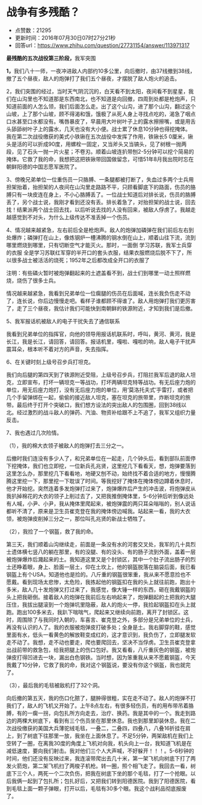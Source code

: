 # 战争有多残酷？
- 点赞数：21295
- 更新时间：2016年07月30日07时27分21秒
- 回答url：https://www.zhihu.com/question/27731154/answer/113971317
<body>
 <p data-pid="eGARiSso"><b>最残酷的五次战役第三阶段，</b>我军突围</p>
 <p data-pid="8hTVxpQh"><b>1</b><b>，</b>我们八十一师，一夜冲进敌人内部约10多公里，向后撤时，由37线撤到38线，撤了五个昼夜，敌人的炮弹打了我们五个昼夜，才摆脱了敌人炮火的追击。</p>
 <p data-pid="jyB_y5FX">2，我们突围的经过，当时天气阴沉沉的，白天看不到太阳，夜间看不到星星，我们在山沟里也不知道那是东西南北，也不知道是向回撤，四周到处都是枪炮声，只知道前面的人怎么领，我们后面怎么走。出了这个山沟，进了那个山沟，翻过这个山坡，上了那个山坡，顾不得渴和饿，饿极了从死人身上寻找点吃的，渴急了咽点口水甚至口水都没有。嘴唇暴皮了，早晨用大叶树叶子上的露水擦擦嘴，或是用舌头舔舔树叶子上的露水，几天也没有大小便。战士累了休息10分钟也得挖掩体。我在第二次战役缴获的美式小铁锹在五次战役中发挥了作用，铁锹长5 0厘米，锹头是活的可以折成90度，用螺栓一固定，又当斧头又当镐头，见了树根一抛两段，见了石头一抛一片火星；不卷刃。顺着山坡连扒带刨2-5分钟可以挖个简易的掩体。它救了我的命，我想把这把铁锹带回国做留念，可惜51年8月我出院时忘在朝鲜阳德的中国志愿军医院了。</p>
 <p data-pid="iFUB3wBQ">3、傍晚兄弟单位一位重伤员一只胳膊、一条腿都被打断了，失血过多两个士兵用担架抬着，抬担架的人夜间在山沟里走路路不平，只顾看脚底下的路面，伤员的胳膊只有一块皮连在身上，不小心胳膊丢了。一位战士知道后对排长说，伤员的胳膊丢了，另个战士说，我刚才看到还没有丢。排长着急了，对抬担架的战士说，回去找！结果派两个战士回去找，以后听说去找的人没有回来，被敌人俘虏了。我越走越感觉到不对头，为什么上级传达不准丢掉一个伤员。</p>
 <p data-pid="mR6d1041">4、情况越来越紧急，左右前后全是枪炮声。敌人的炮弹加磷弹在我们前后左右到处爆炸；磷弹打在山上，像炼钢炉一槽沸腾的钢水倒在山上，顺着山往下流，流到哪里燃烧到哪里，只有切断空气才能灭火。那时，一面倒 学习苏联，我军士兵穿的衣服 全是学习苏联红军穿的半开口的套头衣服，结果衣服燃烧后脱不下了，所以很多战士被活活的烧死；1952年之后都改成全开口的衣服了</p>
 <p data-pid="r2g31rmG">注明：有些磷火暂时被炮弹翻起来的土遮盖看不到，战士们到哪里一动土照样燃烧，烧伤了很多士兵。</p>
 <p data-pid="UjSxom-4">情况越来越紧急，我看到兄弟单位一位瘸腿的伤员在后面喊，连长我负伤走不动了，连长说，你后边慢慢走吧。看样子谁都顾不得谁了。敌人用炮弹打我们更厉害了，走了三个昼夜，我估计我们可能快到南朝鲜的铁源附近，才知到我们是后撤。</p>
 <p data-pid="UMqUr7Bn">5、我军报话机被敌人的电子干扰失去了通信联系</p>
 <p data-pid="j6b8e91y">我看到兄弟单位的指挥官，向他的领导用报话机联系时，呼叫，黄河、黄河，我是长江，我是长江，请回答，请回答。报话机里，嘎啦、嘎啦的响，敌人电子干扰声震耳朵，根本听不着对方的声音，失去指挥。</p>
 <p data-pid="5CClRMuD">6、在关键时刻上级号召步兵打坦克。</p>
 <p data-pid="eQXTgLdw">我们向后腿的第四天到了铁源附近受阻，上级号召步兵，打阻拦我军后退的敌人坦克，立即宣布，打坏一辆坦克一等战功，打坏两辆坦克特等战功。有无后座力炮的单位，用无后座力炮打，没有无后座力炮的单位，用‘莫洛托夫式’手雷打，或者把几个手留弹绑在一起，偷偷的接近敌人坦克，塞在坦克的旅带里，炸断坦克的旅带。最后终于打开个突破口，我们想方设法的突出敌人的包围圈，回到38线以北。经过激烈的战斗敌人的弹药、汽油、物资补给跟不上不追了，我军又组织力量反击。</p>
 <p data-pid="t44eftAZ">7、我也遇过几次险情。</p>
 <p data-pid="eyVf_9Tm">（1），我的棉大衣领子被敌人的炮弹打去三分之一。</p>
 <p data-pid="OWmOR_Vw">后撤时我们连没有多少人了，和兄弟单位在一起走，几个钟头后，看到部队前面停下挖掩体，我们也立即挖，一位新兵孔兆贤，这里挖几下看看天，想，炮弹要落到这里怎么办，那里挖几下看看地，地硬又刨不动，始终找不着合适的地方，慢慢腾腾这里挖一下，那里挖一下耽误了时间。等我挖好了掩体在掩体傍边蹲着休息时，他才开始挖。突然连着多发炮弹打过来了，炮弹爆炸后产生的冲击波，将炮弹皮从我扒掉棉花的大衣的领子上削过去了，又把我推倒掩体里，5-6分钟后听到像远处有人喊，小尹、小尹，我从掩体里爬起来，被炮弹震的两只耳朵嗡嗡的，别人说话都听不清了，原来是卫生员崔克登在我的掩体傍边喊我。站起来一看，我的大衣领，被炮弹皮削掉三分之一，那位叫孔兆贤的新战士牺牲了。</p>
 <p data-pid="zLwgw42h">（2），我捡了一个钢盔，救了我的命。</p>
 <p data-pid="5SYsJM_l">第三天，我们顺着山沟继续走，前面是一条没有水的河套交叉处，我军的几十具烈士遗体横七竖八的躺在那里，有的没腿、有的没头、有的肠子流到外面，盖着一层被炮弹爆炸后濺起来的土。我知道这里又是个封锁区，其中一个肚子流出肠子的烈士还睁着眼，身上、脸面一层土，仰在土坎上，他的钢盔脱落在脑袋后面，我已看钢盔上有个USA，知道他也是捡的。八斤重的钢盔很笨重，我从来不愿意捡也不愿戴。看到现场太悲惨，太危险，我拣起他的钢盔扣在我的头上就往前跑，跑出十多米，敌人几十发炮弹又打过来了，我感觉，像大锤一样的东西，砸在我戴钢盔的头上把我砸倒。接着敌人的炮弹在我前后左右响起来了，炮弹翻起的土把我的大腿压住，我拔出腿滚到一个炮弹坑里隐蔽，敌人的炮火一停，我捡起钢盔扣在头上就跑。跑出100多米去，我趴下喘喘气，爬起来又继续向前跑，离开了封锁区。这时，周围除了与我同时入朝的，车喜言、崔克登之外，多部分是兄弟单位的士兵，再没有认识的人了。我的衣服被炮弹皮打破多处；全身是土。我右脚穿的鞋，感觉里面有水，低头一看黄色的解放鞋变成红的，这才意识到，我负伤了，立即腿发软走不动了。我想，走不动也要走，爬也要爬回去，坚决不当俘虏。卫生员崔克登拿出战前带的救急包，给我把腿上的伤口包好。我又看看，八斤重灰色的钢盔，被炮弹皮打得凹进去一块，漏出白色钢铁。当时想，因为笨重我从来不愿戴钢盔，今天我戴了10分钟，它救了我的命，我对这个钢盔说，要没有你这个钢盔，我也就完了。</p>
 <p data-pid="4js9iSIA">（3），最后我的毛毯被敌机打了32个洞。</p>
 <p data-pid="2mkf640-">向后撤的第五天，我的伤口化脓了，腿肿得很粗，实在走不动了。敌人的炮弹不打我们了，敌人的飞机又开始了。上午8点左右，有很多轻伤员，有的用布带吊着胳膊，有的一瘸一拐，向包扎所方向走去，治疗、换药。我是其中的一个。我走到路边的两棵大树底下，看到有三个伤员坐在那里休息。我也到那里卸装休息。我在二次战役缴获的美国大兵薄驼绒毛毯，一叠二，二叠四，四叠八，八叠16折挂在肩上，到了树底下往那里一放，我坐在上面休息了。不足5分钟，两架敌机在我们上空转了一圈，在离我30度的角度上飞机对向我，机头向上一台，我知道飞机是在减低速度，要向我们射击。我对他们三个人大声喊，不好躲开！！！。5-6秒钟的时间，他们还没有反映过来，我连滚带爬出去几十米，第一架飞机向树底下打了两发火箭炮，第二架飞机扫了两梭子机枪。转一圈，照个相飞走了。我回去一看，树底下三个人，两死一个二次负伤，把我在树底下坐的那个毛毯，打了一个抢眼。以后我俩一起到了包扎所；包扎好后，又把我们转到阳德医院。我到了阳德医院，看到毛毯上面一颗子弹眼，打开以后，毛毯有30多个眼。我这个战利品彻底报废了。</p>
</body>